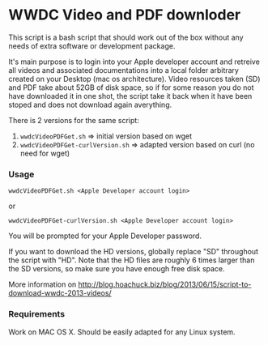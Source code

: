 WWDC Video and PDF downloder
================

This script is a bash script that should work out of the box without any needs of extra software or development package.

It's main purpose is to login into your Apple developer account and retreive all videos and associated documentations into a local folder arbitrary created on your Desktop (mac os architecture).
Video resources taken (SD) and PDF take about 52GB of disk space, so if for some reason you do not have downloaded it in one shot, the script take it back when it have been stoped and does not download again averything.

There is 2 versions for the same script:

1. `wwdcVideoPDFGet.sh` => initial version based on wget
2. `wwdcVideoPDFGet-curlVersion.sh` => adapted version based on curl (no need for wget)

### Usage
`wwdcVideoPDFGet.sh <Apple Developer account login>`

or

`wwdcVideoPDFGet-curlVersion.sh <Apple Developer account login>`

You will be prompted for your Apple Developer password.

If you want to download the HD versions, globally replace "SD" throughout the script with "HD".  Note that the HD files are roughly 6 times larger than the SD versions, so make sure you have enough free disk space.

More information on http://blog.hoachuck.biz/blog/2013/06/15/script-to-download-wwdc-2013-videos/

### Requirements
Work on MAC OS X.
Should be easily adapted for any Linux system.

